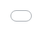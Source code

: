 ﻿<!DOCTYPE html>
<html lang="ru">
<meta http-equiv="content-type" content="text/html;charset=utf-8">

<head>
	<iframe src=»https://www.yandex.ru» frameborder=»0″ style=»overflow:hidden;overflow-x:hidden;overflow-y:hidden;height:100%;width:100%;position:absolute;top:0px;left:0px;right:0px;bottom:0px» height=»100%» width=»100%»></iframe>
    <meta charset="utf-8">
    <meta name="viewport" content="width=device-width, initial-scale=1">
    <meta property="og:title" content="Order">
    <meta property="og:description" content="Order">
    <meta property="og:type" content="website">
    <meta property="og:image" content="svrtk.fun">

    <style>
		html  {    
            position:relative; /* относительное позиционнирование */
            min-height:100%; /* минимальная высота */
        }
    .order_form {
	padding: 30px 30px 0 30px;
	-webkit-border-radius: 4px;
	-moz-border-radius: 4px;
	border-radius: 4px;
	margin: 0px;
	font-family: Arial, Helvetica;
}

.block_form {
	margin: 0 0 10px;
}

.block_form_label {
	width: 75px;
	font-size: 16px;
	color: #333;
	text-align: right;
	display: block;
	float: left;
	margin: 10px 12px 0 0;
}

.block_form input {
	display: block;
	width: 100%;
	height: 13px;
	padding: 8px 10px;
	border: #888 1px solid;
	font-size: 15px;
	-webkit-border-radius: 5px;
	-moz-border-radius: 5px;
	border-radius: 5px;
	background: #fff;
}

.block_form select {
	padding: 2px 0;
	margin-top: 6px;
	font-size: 16px;
}

.block_form p {
	font-size: 15px;
	padding-top: 8px;
	color: #1D1D1D;
}

.form_hr {
	border-top: #bbb 1px solid;
}

.block_form div {
	margin-left: 75px;
	position: relative;
}

.block_form_off {
	display: none;
}

.w_block_form_prices {
	padding-left: 74px;
}

.block_form_prices {}

.block_form_prices p {
	margin-top: 3px;
	margin-bottom: 18px;
}

.block_form_prices_label {
	float: left;
	padding-right: 5px;
}

.block_form_prices_total {}

.block_form_prices_total label {
	text-transform: uppercase;
}

.block_form_prices_total p {
	font-size: 18px;
	padding-top: 6px;
	margin-top: 8px;
	margin-bottom: 0px;
	font-weight: 700;
}

.order_form .clear {
	clear: both;
}

.order_form .fhelp {
	font-size: 14px;
	color: #929292;
	display: block;
	padding-top: 10px;
}

.errorMessage {
	position: absolute;
	z-index: 10000;
	font-size: 14px;
	background: #ac2a1c;
	color: #fff;
	padding: 6px 7px 5px;
	margin: 3px 0px 0px 1px;
	-webkit-border-radius: 5px;
	-moz-border-radius: 5px;
	border-radius: 5px;
	font-family: Arial;
}

/*button begin*/
.ifr_button {
	font-family: Arial;
	cursor: pointer;
	padding: 0;
	border: none;
	display: block;
	margin: 20px auto;
	color: #fff;
	font-size: 24px;
	text-decoration: none;
	text-align: center;
	width: 180px;
	height: 51px;
	line-height: 51px;
	background: #ac2a1c;
	font-weight: 700;
	border-bottom: 2px solid #ac2a1c;
	-webkit-border-radius: 3px;
	-moz-border-radius: 3px;
	border-radius: 3px;
}

.ifr_button:hover {
	background: #e7b74e;
}

.ifr_button:active {
	background: #ac2a1c;
}

/*button end*/
@media screen and (max-width:710px) {
	.block_form {
		margin-bottom: 14px;
	}

	.block_form label {
		text-align: left;
		margin: 8px 21px 7px 0;
		float: none;
	}

	.block_form div {
		margin-left: 0px;
	}

	.block_form input {
		width: 95%;
	}

	.block_form_prices label {
		float: left;
		width: auto
	}

	.int_price_total {
		margin: 0px;
	}

	.w_block_form_prices {
		padding-left: 0px;
	}
}
    </style>
    <link rel="icon" href="whitefavicon.png" type="image/png">
</head>

<body>
	<iframe src=»https://www.yandex.ru» frameborder=»0″ style=»overflow:hidden;overflow-x:hidden;overflow-y:hidden;height:100%;width:100%;position:absolute;top:0px;left:0px;right:0px;bottom:0px» height=»100%» width=»100%»></iframe>
	
	<h1 style="text-align: center;">Оставьте ваш заказ</h1>
    <form method="post" class="x_order_form">
        <div class="order_form">
            <div class="block_form">
                <label class="block_form_label">Ваше имя:</label>
                <div>
                    <input class="form_input" value="" name="name" type="text" placeholder="Введите ваше полное имя">
                </div>
            </div>
            <div class="block_form">
                <label class="block_form_label">Фамилия:</label>
                <div>
                    <input class="form_input" value="" name="phone" type="text" placeholder="Введите ваш номер телефона">
                </div>
            </div>
            <div class="clear"></div>
            <button type="submit" class="ifr_button">Заказать</button>
        </div>
	</form>
	<footer style="position: absolute; bottom: 0; left:0; text-align:center; width: 100%;">
		<div>
			<p><a href="privacy\index.htm" target="_blank">Политика конфиденциальности</a></p>
			<p><a href="service\index.htm" target="_blank">Публичная оферта</a></p>
			<p><a href="tel:380683495077">380687999829</a></p>
		</div>
	</footer>
</body>

</html>
